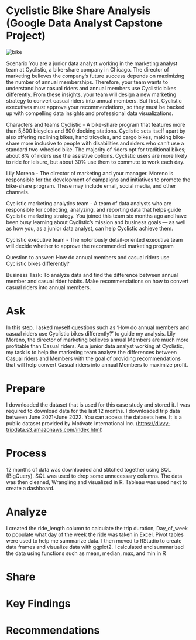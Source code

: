 # Cyclistic Bike Share Analysis (Google Data Analyst Capstone Project)
![bike](https://user-images.githubusercontent.com/93293695/184783363-85a40250-1fc0-4f5a-a291-5ac676ec77c8.jpg)

Scenario You are a junior data analyst working in the marketing analyst team at Cyclistic, a bike-share company in Chicago. The director of marketing believes the company’s future success depends on maximizing the number of annual memberships. Therefore, your team wants to understand how casual riders and annual members use Cyclistic bikes differently. From these insights, your team will design a new marketing strategy to convert casual riders into annual members. But first, Cyclistic executives must approve your recommendations, so they must be backed up with compelling data insights and professional data visualizations.

Characters and teams Cyclistic - A bike-share program that features more than 5,800 bicycles and 600 docking stations. Cyclistic sets itself apart by also offering reclining bikes, hand tricycles, and cargo bikes, making bike-share more inclusive to people with disabilities and riders who can’t use a standard two-wheeled bike. The majority of riders opt for traditional bikes; about 8% of riders use the assistive options. Cyclistic users are more likely to ride for leisure, but about 30% use them to commute to work each day.

Lily Moreno - The director of marketing and your manager. Moreno is responsible for the development of campaigns and initiatives to promote the bike-share program. These may include email, social media, and other channels.

Cyclistic marketing analytics team - A team of data analysts who are responsible for collecting, analyzing, and reporting data that helps guide Cyclistic marketing strategy. You joined this team six months ago and have been busy learning about Cyclistic’s mission and business goals — as well as how you, as a junior data analyst, can help Cyclistic achieve them.

Cyclistic executive team - The notoriously detail-oriented executive team will decide whether to approve the recommended marketing program

Question to answer: How do annual members and casual riders use Cyclistic bikes differently?

Business Task: To analyze data and find the difference between annual member and casual rider habits. Make recommendations on how to convert casual riders into annual members.

# Ask
In this step, I asked myself questions such as ‘How do annual members and casual riders use Cyclistic bikes differently?’ to guide my analysis. Lily Moreno, the director of marketing believes annual Members are much more profitable than Casual riders. As a junior data analyst working at Cyclistic, my task is to help the marketing team analyze the differences between Casual riders and Members with the goal of providing recommendations that will help convert Casual riders into annual Members to maximize profit.

# Prepare
I downloaded the dataset that is used for this case study and stored it. I was required to download data for the last 12 months. I downloaded trip data between June 2021-June 2022. You can access the datasets here. It is a public dataset provided by Motivate International Inc. (https://divvy-tripdata.s3.amazonaws.com/index.html)

# Process
12 months of data was downloaded and stitched together using SQL (BigQuery). SQL was used to drop some unnecessary columns. The data was then cleaned, Wrangling and visualized in R. Tableau was used next to create a dashboard. 


# Analyze
I created the ride_length column to calculate the trip duration, Day_of_week to populate what day of the week the ride was taken in Excel. Pivot tables were used to help me summarize data. I then moved to RStudio to create data frames and visualize data with ggplot2. I calculated and summarized the data using functions such as mean, median, max, and min in R

# Share

# Key Findings

# Recommendations

